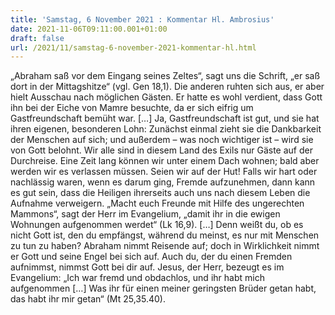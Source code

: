```yaml
---
title: 'Samstag, 6 November 2021 : Kommentar Hl. Ambrosius'
date: 2021-11-06T09:11:00.001+01:00
draft: false
url: /2021/11/samstag-6-november-2021-kommentar-hl.html
---
```


„Abraham saß vor dem Eingang seines Zeltes“, sagt uns die Schrift, „er saß dort in der Mittagshitze“ (vgl. Gen 18,1). Die anderen ruhten sich aus, er aber hielt Ausschau nach möglichen Gästen. Er hatte es wohl verdient, dass Gott ihn bei der Eiche von Mamre besuchte, da er sich eifrig um Gastfreundschaft bemüht war. \[…\] Ja, Gastfreundschaft ist gut, und sie hat ihren eigenen, besonderen Lohn: Zunächst einmal zieht sie die Dankbarkeit der Menschen auf sich; und außerdem – was noch wichtiger ist – wird sie von Gott belohnt. Wir alle sind in diesem Land des Exils nur Gäste auf der Durchreise. Eine Zeit lang können wir unter einem Dach wohnen; bald aber werden wir es verlassen müssen. Seien wir auf der Hut! Falls wir hart oder nachlässig waren, wenn es darum ging, Fremde aufzunehmen, dann kann es gut sein, dass die Heiligen ihrerseits auch uns nach diesem Leben die Aufnahme verweigern. „Macht euch Freunde mit Hilfe des ungerechten Mammons“, sagt der Herr im Evangelium, „damit ihr in die ewigen Wohnungen aufgenommen werdet“ (Lk 16,9). \[…\] Denn weißt du, ob es nicht Gott ist, den du empfängst, während du meinst, es nur mit Menschen zu tun zu haben? Abraham nimmt Reisende auf; doch in Wirklichkeit nimmt er Gott und seine Engel bei sich auf. Auch du, der du einen Fremden aufnimmst, nimmst Gott bei dir auf. Jesus, der Herr, bezeugt es im Evangelium: „Ich war fremd und obdachlos, und ihr habt mich aufgenommen \[…\] Was ihr für einen meiner geringsten Brüder getan habt, das habt ihr mir getan“ (Mt 25,35.40).
